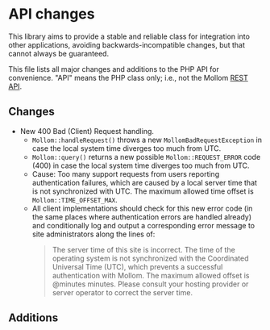 # API changes

This library aims to provide a stable and reliable class for integration into other applications, avoiding backwards-incompatible changes, but that cannot always be guaranteed.

This file lists all major changes and additions to the PHP API for convenience.  "API" means the PHP class only; i.e., not the Mollom [REST API](http://mollom.com/api).

## Changes

* New 400 Bad (Client) Request handling.
  * `Mollom::handleRequest()` throws a new `MollomBadRequestException` in case the local system time diverges too much from UTC.
  * `Mollom::query()` returns a new possible `Mollom::REQUEST_ERROR` code (400) in case the local system time diverges too much from UTC.
  * Cause: Too many support requests from users reporting authentication failures, which are caused by a local server time that is not synchronized with UTC.  The maximum allowed time offset is `Mollom::TIME_OFFSET_MAX`.
  * All client implementations should check for this new error code (in the same places where authentication errors are handled already) and conditionally log and output a corresponding error message to site administrators along the lines of:
    > The server time of this site is incorrect. The time of the operating system is not synchronized with the Coordinated Universal Time (UTC), which prevents a successful authentication with Mollom. The maximum allowed offset is @minutes minutes. Please consult your hosting provider or server operator to correct the server time.


## Additions


